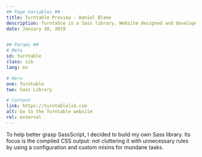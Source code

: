 ```yaml
---
## Page Variables ##
title: Turntable Preview - Daniel Blake
description: Turntable is a Sass library. Website designed and developed by Daniel Blake.
date: January 30, 2019


## Params ##
# Meta
id: turntable
class: sib
lang: en

# Hero
one: Turntable
two: Sass Library

# Content
link: https://turntablelib.com
alt: Go to the Turntable website
rel: external
---
```


To help better grasp SassScript, I decided to build my own Sass library. Its focus is the compiled CSS output: not cluttering it with unnecessary rules by using a configuration and custom mixins for mundane tasks.
